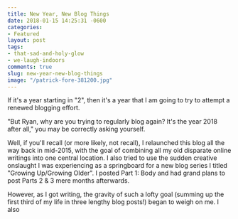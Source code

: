```yaml
---
title: New Year, New Blog Things
date: 2018-01-15 14:25:31 -0600
categories:
- Featured
layout: post
tags:
- that-sad-and-holy-glow
- we-laugh-indoors
comments: true
slug: new-year-new-blog-things
image: "/patrick-fore-381200.jpg"
---
```

If it's a year starting in "2", then it's a year that I am going to try to attempt a renewed blogging effort.

"But Ryan, why are you trying to regularly blog again? It's the year 2018 after all," you may be correctly asking yourself.

Well, if you'll recall (or more likely, not recall), I relaunched this blog all the way back in mid-2015, with the goal of combining all my old disparate online writings into one central location. I also tried to use the sudden creative onslaught I was experiencing as a springboard for a new blog series I titled "Growing Up/Growing Older". I posted Part 1: Body and had grand plans to post Parts 2 & 3 mere months afterwards.

However, as I got writing, the gravity of such a lofty goal (summing up the first third of my life in three lengthy blog posts!) began to weigh on me. I also 
